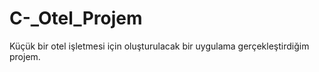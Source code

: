 # C-_Otel_Projem
Küçük bir otel işletmesi için oluşturulacak bir uygulama gerçekleştirdiğim projem.
